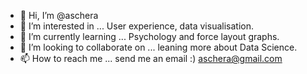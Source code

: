 - 👋 Hi, I’m @aschera
- 👀 I’m interested in ... User experience, data visualisation.
- 🌱 I’m currently learning ... Psychology and force layout graphs.
- 💞️ I’m looking to collaborate on ... leaning more about Data Science.
- 📫 How to reach me ... send me an email :) aschera@gmail.com

<!---
aschera/aschera is a ✨ special ✨ repository because its `README.md` (this file) appears on your GitHub profile.
You can click the Preview link to take a look at your changes.
--->
